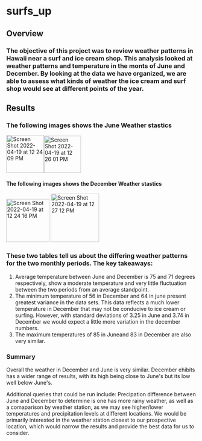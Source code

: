 # surfs_up
## Overview
### The objective of this project was to review weather patterns in Hawaii near a surf and ice cream shop. This analysis looked at weather patterns and temperature in the monts of June and December. By looking at the data we have organized, we are able to assess what kinds of weather the ice cream and surf shop would see at different points of the year. 
## Results
### The following images shows the June Weather stastics
<img width="100" alt="Screen Shot 2022-04-19 at 12 24 09 PM" src="https://user-images.githubusercontent.com/100374924/164050612-fd428c2e-fd07-4d0f-8428-0e452ca2b27c.png"><img width="98" alt="Screen Shot 2022-04-19 at 12 26 01 PM" src="https://user-images.githubusercontent.com/100374924/164050915-76fdeff5-5288-410f-b6a8-7b4de74c9426.png">

#### The following images shows the December Weather stastics
<img width="114" alt="Screen Shot 2022-04-19 at 12 24 16 PM" src="https://user-images.githubusercontent.com/100374924/164050615-9c66f0ed-a09d-4263-a197-08554055781c.png">
<img width="128" alt="Screen Shot 2022-04-19 at 12 27 12 PM" src="https://user-images.githubusercontent.com/100374924/164051079-7cd1da30-8caa-4718-b130-eda6fa44eed8.png">

### These two tables tell us about the differing weather patterns for the two monthly periods. The key takeaways:

1. Average temperature between June and December is 75 and 71 degrees respectively, show a moderate temperature and very little fluctuation between the two periods from an average standpoint.
2. The minimum temperature of 56 in December and 64 in june  present greatest variance in the data sets. This data reflects a much lower temperature in December that may not be conducive to ice cream or surfing. However, with standard deviations of 3.25 in June and 3.74 in December we would expect a little more variation in the december numbers.
3.  The maximum temperatures of 85 in Juneand 83 in December are also very similar.
 ### Summary
 Overall the weather in December and June is very similar. December ehibits has a wider range of results, with its high being close to June's but its low well below June's.

Additional queries that could be run include: Precipation difference between June and December to determine is one has more rainy weather, as well as a comaparison by weather station, as we may see higher/lower temperatures and precipitation levels at different locations. We would be primarily interested in the weather station closest to our prospective location, which would narrow the results and provide the best data for us to consider.
